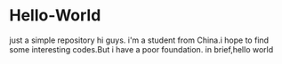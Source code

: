 # Hello-World
just a simple repository
hi guys.
i'm a student from China.i hope to find some interesting codes.But i have a poor foundation.
in brief,hello world
